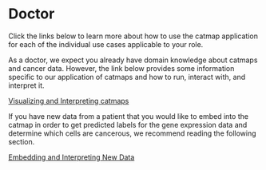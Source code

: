 # Doctor
Click the links below to learn more about how to use the catmap application for each of the individual use cases applicable to your role. 

As a doctor, we expect you already have domain knowledge about catmaps and cancer data. However, the link below provides some information specific to our application of catmaps and how to run, interact with, and interpret it.

[Visualizing and Interpreting catmaps](use_cases/visualizing_and_interpreting_cancer_datasets.md) 

If you have new data from a patient that you would like to embed into the catmap in order to get predicted labels for the gene expression data and determine which cells are cancerous, we recommend reading the following section.

[Embedding and Interpreting New Data](use_cases/embedding_and_interpreting_new_data.md) 
